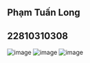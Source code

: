 ## Phạm Tuấn Long
## 22810310308
![image](https://github.com/user-attachments/assets/dd1fec12-afb2-40d8-b0b1-ee1a32f90a11)
![image](https://github.com/user-attachments/assets/a5b830ba-99a1-453d-83c4-872cb25ff6b0)
![image](https://github.com/user-attachments/assets/1c4bd164-b5a3-4dfb-87d4-f8390da4299b)
